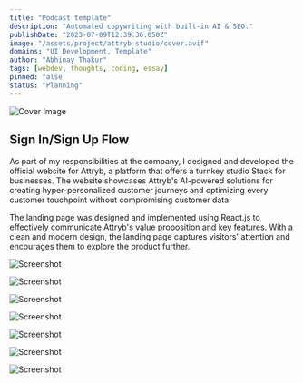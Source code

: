 ```yaml
---
title: "Podcast template"
description: "Automated copywriting with built-in AI & SEO."
publishDate: "2023-07-09T12:39:36.050Z"
image: "/assets/project/attryb-studio/cover.avif"
domains: "UI Development, Template"
author: "Abhinay Thakur"
tags: [webdev, thoughts, coding, essay]
pinned: false
status: "Planning"
---
```


![Cover Image](/assets/project/attryb-studio/cover.avif)

## Sign In/Sign Up Flow

As part of my responsibilities at the company, I designed and developed the official website for Attryb, a platform that offers a turnkey studio Stack for businesses. The website showcases Attryb's AI-powered solutions for creating hyper-personalized customer journeys and optimizing every customer touchpoint without compromising customer data.

The landing page was designed and implemented using React.js to effectively communicate Attryb's value proposition and key features. With a clean and modern design, the landing page captures visitors' attention and encourages them to explore the product further.

<p><img src="/assets/project/attryb-studio/ss1.avif" alt="Screenshot" class="project-screenshot"/></p>
<p><img src="/assets/project/attryb-studio/ss2.avif" alt="Screenshot" class="project-screenshot"/></p>
<p><img src="/assets/project/attryb-studio/ss3.avif" alt="Screenshot" class="project-screenshot"/></p>
<p><img src="/assets/project/attryb-studio/ss4.avif" alt="Screenshot" class="project-screenshot"/></p>
<p><img src="/assets/project/attryb-studio/ss5.avif" alt="Screenshot" class="project-screenshot"/></p>
<p><img src="/assets/project/attryb-studio/ss6.avif" alt="Screenshot" class="project-screenshot"/></p>
<p><img src="/assets/project/attryb-studio/ss7.avif" alt="Screenshot" class="project-screenshot"/></p>
